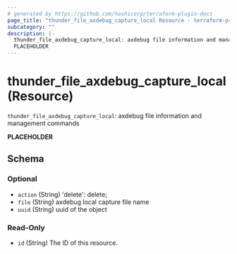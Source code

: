```yaml
---
# generated by https://github.com/hashicorp/terraform-plugin-docs
page_title: "thunder_file_axdebug_capture_local Resource - terraform-provider-thunder"
subcategory: ""
description: |-
  thunder_file_axdebug_capture_local: axdebug file information and management commands
  PLACEHOLDER
---
```


# thunder_file_axdebug_capture_local (Resource)

`thunder_file_axdebug_capture_local`: axdebug file information and management commands

__PLACEHOLDER__



<!-- schema generated by tfplugindocs -->
## Schema

### Optional

- `action` (String) 'delete': delete;
- `file` (String) axdebug local capture file name
- `uuid` (String) uuid of the object

### Read-Only

- `id` (String) The ID of this resource.


